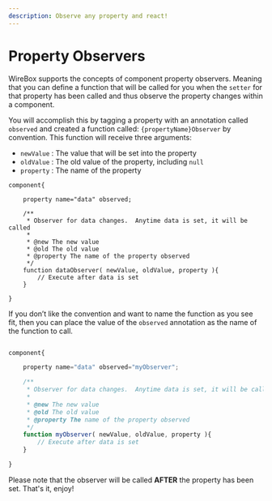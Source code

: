 ```yaml
---
description: Observe any property and react!
---
```


# Property Observers

WireBox supports the concepts of component property observers. Meaning that you can define a function that will be called for you when the `setter` for that property has been called and thus observe the property changes within a component.

You will accomplish this by tagging a property with an annotation called `observed` and created a function called: `{propertyName}Observer` by convention. This function will receive three arguments:

* `newValue` : The value that will be set into the property
* `oldValue` : The old value of the property, including `null`
* `property` : The name of the property

```cfscript
component{

	property name="data" observed;

	/**
	 * Observer for data changes.  Anytime data is set, it will be called
   	 *
	 * @new The new value
	 * @old The old value
	 * @property The name of the property observed
	 */
	function dataObserver( newValue, oldValue, property ){
		// Execute after data is set
	}

}
```

If you don’t like the convention and want to name the function as you see fit, then you can place the value of the `observed` annotation as the name of the function to call.

```jsx

component{

	property name="data" observed="myObserver";

	/**
	 * Observer for data changes.  Anytime data is set, it will be called
  	 *
	 * @new The new value
	 * @old The old value
	 * @property The name of the property observed
	 */
	function myObserver( newValue, oldValue, property ){
		// Execute after data is set
	}

}
```

Please note that the observer will be called **AFTER** the property has been set.  That's it, enjoy!
